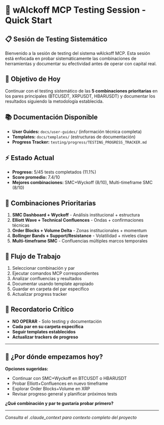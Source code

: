 # 🚀 wAIckoff MCP Testing Session - Quick Start

## 📋 **Sesión de Testing Sistemático**

Bienvenido a la sesión de testing del sistema wAIckoff MCP. Esta sesión está enfocada en probar sistemáticamente las combinaciones de herramientas y documentar su efectividad antes de operar con capital real.

## 🎯 **Objetivo de Hoy**
Continuar con el testing sistemático de las **5 combinaciones prioritarias** en los pares principales (BTCUSDT, XRPUSDT, HBARUSDT) y documentar los resultados siguiendo la metodología establecida.

## 📚 **Documentación Disponible**
- **User Guides:** `docs/user-guides/` (información técnica completa)
- **Templates:** `docs/templates/` (estructuras de documentación)
- **Progress Tracker:** `testing/progress/TESTING_PROGRESS_TRACKER.md`

## ⚡ **Estado Actual**
- **Progreso:** 5/45 tests completados (11.1%)
- **Score promedio:** 7.4/10
- **Mejores combinaciones:** SMC+Wyckoff (8/10), Multi-timeframe SMC (8/10)

## 🎯 **Combinaciones Prioritarias**
1. **SMC Dashboard + Wyckoff** - Análisis institucional + estructura
2. **Elliott Wave + Technical Confluences** - Ondas + confirmaciones técnicas  
3. **Order Blocks + Volume Delta** - Zonas institucionales + momentum
4. **Bollinger Bands + Support/Resistance** - Volatilidad + niveles clave
5. **Multi-timeframe SMC** - Confluencias múltiples marcos temporales

## 🔄 **Flujo de Trabajo**
1. Seleccionar combinación y par
2. Ejecutar comandos MCP correspondientes
3. Analizar confluencias y resultados
4. Documentar usando template apropiado
5. Guardar en carpeta del par específico
6. Actualizar progress tracker

## 🚨 **Recordatorio Crítico**
- **NO OPERAR** - Solo testing y documentación
- **Cada par en su carpeta específica**
- **Seguir templates establecidos**
- **Actualizar trackers de progreso**

---

## 🚀 **¿Por dónde empezamos hoy?**

**Opciones sugeridas:**
- Continuar con SMC+Wyckoff en BTCUSDT o HBARUSDT
- Probar Elliott+Confluences en nuevo timeframe
- Explorar Order Blocks+Volume en XRP
- Revisar progreso general y planificar próximos tests

**¿Qué combinación y par te gustaría probar primero?**

---
*Consulta el .claude_context para contexto completo del proyecto*
